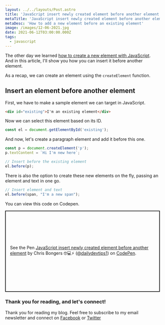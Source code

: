 ```yaml
---
layout: ../../layouts/Post.astro
title: 'JavaScript insert newly created element before another element'
metaTitle: 'JavaScript insert newly created element before another element'
metaDesc: 'How to add a new element before an existing element'
image: /images/12-06-2021.jpg
date: 2021-06-12T03:00:00.000Z
tags:
  - javascript
---
```


The other day we learned [how to create a new element with JavaScript](https://daily-dev-tips.com/posts/javascript-creating-a-new-element/).
And in this article, I'll show you how you can insert it before another element.

As a recap, we can create an element using the `createElement` function.

## Insert an element before another element

First, we have to make a sample element we can target in JavaScript.

```html
<div id="existing">I'm an existing element</div>
```

Now we can select this element based on its ID.

```js
const el = document.getElementById('existing');
```

And now, let's create a paragraph element and add it before this one.

```js
const p = document.createElement('p');
p.textContent = `Hi I'm new here`;

// Insert before the existing element
el.before(p);
```

There is also the option to create these new elements on the fly, passing an element and text in one go.

```js
// Insert element and text
el.before(span, "I'm a new span");
```

You can view this code on Codepen.

<p class="codepen" data-height="265" data-theme-id="dark" data-default-tab="js,result" data-user="dailydevtips1" data-slug-hash="KKWeEZN" style="height: 265px; box-sizing: border-box; display: flex; align-items: center; justify-content: center; border: 2px solid; margin: 1em 0; padding: 1em;" data-pen-title="JavaScript insert newly created element before another element">
  <span>See the Pen <a href="https://codepen.io/dailydevtips1/pen/KKWeEZN">
  JavaScript insert newly created element before another element</a> by Chris Bongers 🤓💻⚡️ (<a href="https://codepen.io/dailydevtips1">@dailydevtips1</a>)
  on <a href="https://codepen.io">CodePen</a>.</span>
</p>
<script async src="https://cpwebassets.codepen.io/assets/embed/ei.js"></script>

### Thank you for reading, and let's connect!

Thank you for reading my blog. Feel free to subscribe to my email newsletter and connect on [Facebook](https://www.facebook.com/DailyDevTipsBlog) or [Twitter](https://twitter.com/DailyDevTips1)
